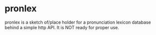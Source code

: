 # pronlex
pronlex is a sketch of/place holder for a pronunciation lexicon database behind a simple http API. It is NOT ready for proper use.
